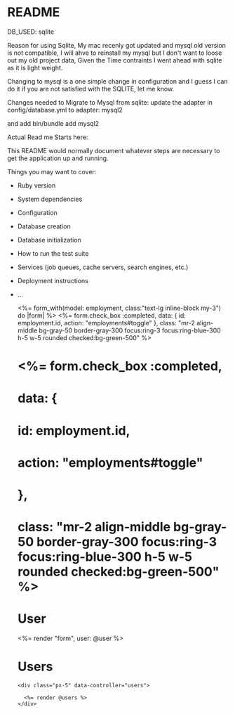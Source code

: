 # README

DB_USED:  sqlite

Reason for using Sqlite, My mac recenly got updated and mysql old version is not compatible, I will ahve to reinstall my mysql but I don't want to loose out my old project data, Given the Time contraints I went ahead with sqlite as it is light weight.

Changing to mysql is a one simple change in configuration and I guess I can do it if you are not satisfied with the SQLITE, let me know. 

Changes needed to Migrate to Mysql from sqlite:
update the adapter in config/database.yml to adapter: mysql2

and add bin/bundle add mysql2


Actual Read me Starts here:





This README would normally document whatever steps are necessary to get the
application up and running.

Things you may want to cover:

* Ruby version

* System dependencies

* Configuration

* Database creation

* Database initialization

* How to run the test suite

* Services (job queues, cache servers, search engines, etc.)

* Deployment instructions

* ...





    <%= form_with(model: employment, class:"text-lg inline-block my-3") do |form| %>
      <%= form.check_box :completed,
      data: {
        id: employment.id,
        action: "employments#toggle"
      },
      class: "mr-2 align-middle bg-gray-50 border-gray-300 focus:ring-3 focus:ring-blue-300 h-5 w-5 rounded checked:bg-green-500" %>




  # <%= form.check_box :completed,
  # data: {
  #   id: employment.id,
  #   action: "employments#toggle"
  # },
  # class: "mr-2 align-middle bg-gray-50 border-gray-300 focus:ring-3 focus:ring-blue-300 h-5 w-5 rounded checked:bg-green-500" %>



  <h1 class="font-bold text-2xl">User</h1>
    <div class="mt-4">
      <%= render "form", user: @user %>
    </div>
    
    
    <div id="users">
      <h1 class="font-bold text-lg mb-7">Users</h1>
    
      <div class="px-5" data-controller="users">
    
        <%= render @users %>
      </div>
    </div>